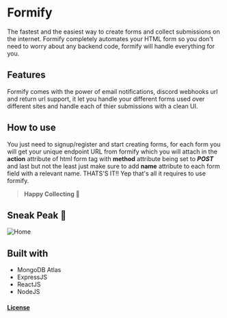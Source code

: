 
# Formify
The fastest and the easiest way to create forms and collect submissions on the internet.
Formify completely automates your HTML form 
so you don't need to worry about any backend code,
formify will handle everything for you.

## Features
Formify comes with the power of email notifications, discord webhooks url and return url support, it let you handle your different forms used over different sites and handle each of thier submissions with a clean UI.

## How to use 
You just need to signup/register and start creating forms, 
for each form you will get your unique endpoint URL from formify which you will attach in the **action** attribute of html form tag
with **method** attribute being set to ***POST*** and last but not the least just make sure to add **name** attribute to each form field with a relevant name.
THATS'S IT!! Yep that's all it requires to use formify.

> **Happy Collecting 🥳**


## Sneak Peak 👀

![Home](https://user-images.githubusercontent.com/51208270/148282556-8d2b606e-3fe2-4d0c-b82e-70680da4016e.PNG)

## Built with
* MongoDB Atlas
* ExpressJS
* ReactJS
* NodeJS

#### [License](https://github.com/tarunfy/formify/blob/main/LICENSE)


